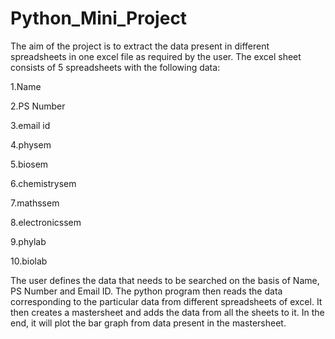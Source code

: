 # Python_Mini_Project
The aim of the project is to extract the data present in different spreadsheets in one excel file as required by the user. The excel sheet consists of 5 spreadsheets with the following data:

1.Name

2.PS Number

3.email id

4.physem

5.biosem

6.chemistrysem

7.mathssem

8.electronicssem

9.phylab

10.biolab

The user defines the data that needs to be searched on the basis of Name, PS Number and Email ID. The python program then reads the data corresponding to the particular data from different spreadsheets of excel. It then creates a mastersheet and adds the data from all the sheets to it. In the end, it will plot the bar graph from data present in the mastersheet. 
